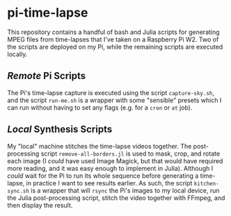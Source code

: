 # pi-time-lapse

This repository contains a handful of bash and Julia scripts for generating MPEG files from time-lapses that I've taken on a Raspberry Pi W2. 
Two of the scripts are deployed on my Pi, while the remaining scripts are executed locally.

## *Remote* Pi Scripts
The Pi's time-lapse capture is executed using the script `capture-sky.sh`, and the script `run-me.sh` is a wrapper with some "sensible" presets which I can run without having to set any flags (e.g. for a `cron` or `at` job).

## *Local* Synthesis Scripts
My "local" machine stitches the time-lapse videos together.
The post-processing script `remove-all-borders.jl` is used to mask, crop, and rotate each image (I *could* have used Image Magick, but that would have required more reading, and it was easy enough to implement in Julia).
Although I *could* wait for the Pi to run its whole sequence before generating a time-lapse, in practice I want to see results earlier. 
As such, the script `kitchen-sync.sh` is a wrapper that will `rsync` the Pi's images to my local device, run the Julia post-processing script, stitch the video together with FFmpeg, and then display the result.
